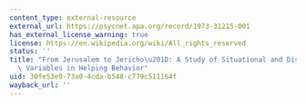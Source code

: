 ```yaml
---
content_type: external-resource
external_url: https://psycnet.apa.org/record/1973-31215-001
has_external_license_warning: true
license: https://en.wikipedia.org/wiki/All_rights_reserved
status: ''
title: "From Jerusalem to Jericho\u201D: A Study of Situational and Dispositional\
  \ Variables in Helping Behavior"
uid: 30fe53e9-73a0-4cda-b548-c779c511164f
wayback_url: ''
---
```

